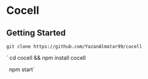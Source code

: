# Cocell

## Getting Started

`git clone https://github.com/YazanAlmatar99/cocell`

`
cd cocell && npm install cocell

`
`npm start`
